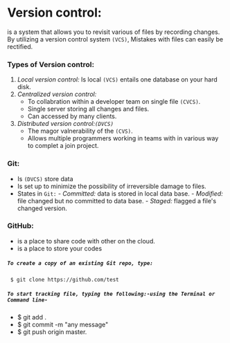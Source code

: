 # Version control:
is a system that allows you to revisit various of files by recording changes.
By utilizing a version control system `(VCS)`, Mistakes with files can easily be rectified.
### Types of Version control:
   1. *Local version control:*
     Is local `(VCS)` entails one database on your hard disk.
   1. *Centralized version control:*
       - To collabration within a developer team on single file  `(CVCS)`.
       - Single server storing all changes and files.
       - Can accessed by many clients.
   1. *Distributed version control:`(DVCS)`*
       - The magor valnerability of the `(CVS)`.
       - Allows multiple programmers working in teams with in various way to complet a join project.
### Git:
   - Is `(DVCS)` store data
   - Is set up to minimize the possibility of irreversible damage to files.
   - States in `Git:`
    - *Committed:* data is stored in local data base.
    - *Modified:* file changed but no committed to data base.
    - *Staged:* flagged a file's changed version.
### GitHub:
   - is a place to share code with other on the cloud.
   - is a place to store your codes
##### `To create a copy of an existing Git repo, type:`
     $ git clone https://github.com/test
##### `To start tracking file, typing the following:-using the Terminal or Command line-`
   - $ git add .
   - $ git commit -m "any message"
   - $ git push origin master.


